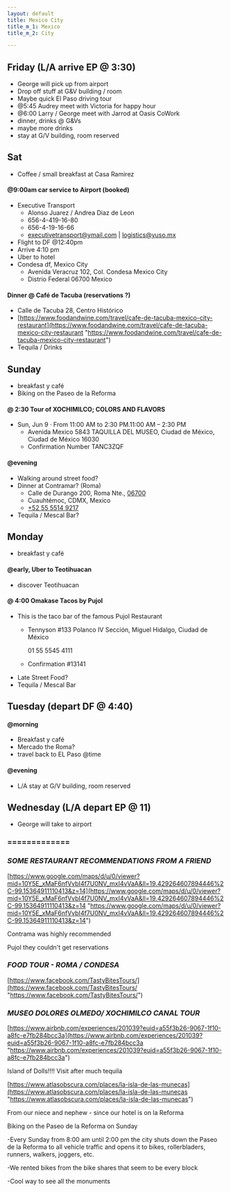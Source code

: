 ```yaml
---
layout: default
title: Mexico City
title_m_1: Mexico
title_m_2: City

---
```

## Friday (L/A arrive EP @ 3:30)

* George will pick up from airport
* Drop off stuff at G&V building / room
* Maybe quick El Paso driving tour
* @5:45 Audrey meet with Victoria for happy hour
* @6:00 Larry / George meet with Jarrod at Oasis CoWork
* dinner, drinks @ G&Vs
* maybe more drinks
* stay at G/V building, room reserved

## Sat

* Coffee / small breakfast at Casa Ramirez

#### @9:00am car service to Airport (booked)

* Executive Transport
  * Alonso Juarez / Andrea Diaz de Leon
  * 656-4-419-16-80
  * 656-4-19-16-66
  * executivetransport@ymail.com | logistics@yuso.mx
* Flight to DF @12:40pm
* Arrive 4:10 pm
* Uber to hotel
* Condesa df, Mexico City
  * Avenida Veracruz 102, Col. Condesa Mexico City
  * Distrio Federal 06700 Mexico

#### Dinner @ Café de Tacuba (reservations ?)

* Calle de Tacuba 28, Centro Histórico
* [https://www.foodandwine.com/travel/cafe-de-tacuba-mexico-city-restaurant](https://www.foodandwine.com/travel/cafe-de-tacuba-mexico-city-restaurant "https://www.foodandwine.com/travel/cafe-de-tacuba-mexico-city-restaurant")
* Tequila / Drinks

## Sunday

* breakfast y café
* Biking on the Paseo de la Reforma

#### @ 2:30 Tour of **XOCHIMILCO; COLORS AND FLAVORS**

* Sun, Jun 9 · From 11:00 AM to 2:30 PM.11:00 AM – 2:30 PM
  * Avenida Mexico 5843 TAQUILLA DEL MUSEO, Ciudad de México, Ciudad de México 16030
  * Confirmation Number TANC3ZQF

#### @evening

* Walking around street food?
* Dinner at Contramar? (Roma)
  * Calle de Durango 200, Roma Nte., [06700](tel:06700)
  * Cuauhtémoc, CDMX, Mexico
  * [+52 55 5514 9217](tel:+52%2055%205514%209217)
* Tequila / Mescal Bar?

## Monday

* breakfast y café

#### @early, Uber to Teotihuacan

* discover Teotihuacan

#### @ 4:00 Omakase Tacos by Pujol

* This is the taco bar of the famous Pujol Restaurant
  * Tennyson #133 Polanco IV Sección, Miguel Hidalgo, Ciudad de México

    01 55 5545 4111
  * Confirmation #13141
* Late Street Food?
* Tequila / Mescal Bar

## Tuesday (depart DF @ 4:40)

#### @morning

* Breakfast y café
* Mercado the Roma?
* travel back to EL Paso @time

#### @evening

* L/A stay at G/V building, room reserved

## Wednesday (L/A depart EP @ 11)

* George will take to airport

### =============

### _SOME RESTAURANT RECOMMENDATIONS FROM A FRIEND_

[https://www.google.com/maps/d/u/0/viewer?mid=10Y5E_xMaF6nfVvbI4f7U0NV_mxI4vVaA&ll=19.429264607894446%2C-99.15364911110413&z=14](https://www.google.com/maps/d/u/0/viewer?mid=10Y5E_xMaF6nfVvbI4f7U0NV_mxI4vVaA&ll=19.429264607894446%2C-99.15364911110413&z=14 "https://www.google.com/maps/d/u/0/viewer?mid=10Y5E_xMaF6nfVvbI4f7U0NV_mxI4vVaA&ll=19.429264607894446%2C-99.15364911110413&z=14")

Contrama was highly recommended

Pujol they couldn't get reservations

### _FOOD TOUR - ROMA / CONDESA_

[https://www.facebook.com/TastyBitesTours/](https://www.facebook.com/TastyBitesTours/ "https://www.facebook.com/TastyBitesTours/")

### _MUSEO DOLORES OLMEDO/ XOCHIMILCO CANAL TOUR_

[https://www.airbnb.com/experiences/201039?euid=a55f3b26-9067-1f10-a8fc-e7fb284bcc3a](https://www.airbnb.com/experiences/201039?euid=a55f3b26-9067-1f10-a8fc-e7fb284bcc3a "https://www.airbnb.com/experiences/201039?euid=a55f3b26-9067-1f10-a8fc-e7fb284bcc3a")

Island of Dolls!!!! Visit after much tequila

[https://www.atlasobscura.com/places/la-isla-de-las-munecas](https://www.atlasobscura.com/places/la-isla-de-las-munecas "https://www.atlasobscura.com/places/la-isla-de-las-munecas")

From our niece and nephew - since our hotel is on la Reforma

Biking on the Paseo de la Reforma on Sunday

\-Every Sunday from 8:00 am until 2:00 pm the city shuts down the Paseo de la Reforma to all vehicle traffic and opens it to bikes, rollerbladers, runners, walkers, joggers, etc.

\-We rented bikes from the bike shares that seem to be every block

\-Cool way to see all the monuments